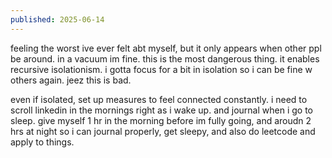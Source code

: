 ```yaml
---
published: 2025-06-14
---
```


feeling the worst ive ever felt abt myself, but it only appears when other ppl be around. in a vacuum im fine. this is the most dangerous thing. it enables recursive isolationism. i gotta focus for a bit in isolation so i can be fine w others again. jeez this is bad.

even if isolated, set up measures to feel connected constantly. i need to scroll linkedin in the mornings right as i wake up. and journal when i go to sleep. give myself 1 hr in the morning before im fully going, and aroudn 2 hrs at night so i can journal properly, get sleepy, and also do leetcode and apply to things.